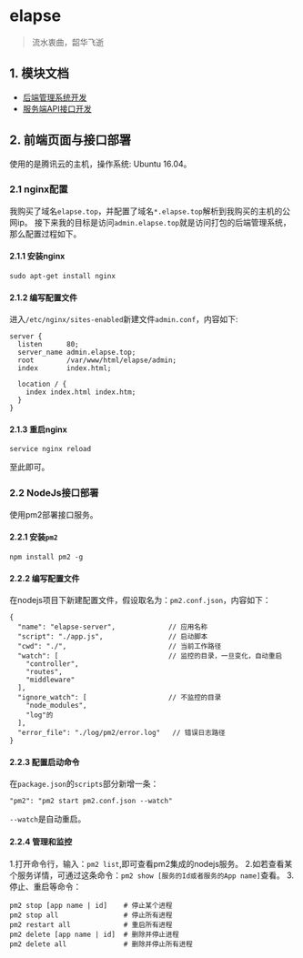 # elapse
> 流水衷曲，韶华飞逝

## 1. 模块文档
- [后端管理系统开发](https://github.com/mvpzx/elapse/tree/master/be)
- [服务端API接口开发](https://github.com/mvpzx/elapse/tree/master/server)

## 2. 前端页面与接口部署
使用的是腾讯云的主机，操作系统: Ubuntu 16.04。

### 2.1 nginx配置
我购买了域名`elapse.top`，并配置了域名`*.elapse.top`解析到我购买的主机的公网ip。
接下来我的目标是访问`admin.elapse.top`就是访问打包的后端管理系统，那么配置过程如下。

#### 2.1.1 安装nginx
`sudo apt-get install nginx`

#### 2.1.2 编写配置文件
进入`/etc/nginx/sites-enabled`新建文件`admin.conf`，内容如下:

```
server {
  listen      80;
  server_name admin.elapse.top;
  root        /var/www/html/elapse/admin;
  index       index.html;

  location / {
    index index.html index.htm;
  }
}
```
#### 2.1.3 重启nginx
`service nginx reload`

至此即可。

### 2.2 NodeJs接口部署
使用pm2部署接口服务。

#### 2.2.1 安装`pm2`

`npm install pm2 -g`

#### 2.2.2 编写配置文件
在nodejs项目下新建配置文件，假设取名为：`pm2.conf.json`，内容如下：

```
{
  "name": "elapse-server",             // 应用名称
  "script": "./app.js",                // 启动脚本
  "cwd": "./",                         // 当前工作路径
  "watch": [                           // 监控的目录，一旦变化，自动重启
    "controller",
    "routes",
    "middleware"
  ],
  "ignore_watch": [                    // 不监控的目录
    "node_modules",
    "log"的
  ],
  "error_file": "./log/pm2/error.log"   // 错误日志路径
}
```

#### 2.2.3 配置启动命令
在`package.json`的`scripts`部分新增一条：

```
"pm2": "pm2 start pm2.conf.json --watch"
```

`--watch`是自动重启。

#### 2.2.4 管理和监控
1.打开命令行，输入：`pm2 list`,即可查看pm2集成的nodejs服务。
2.如若查看某个服务详情，可通过这条命令：`pm2 show [服务的Id或者服务的App name]`查看。
3.停止、重启等命令：

```
pm2 stop [app name | id]    # 停止某个进程
pm2 stop all                # 停止所有进程
pm2 restart all             # 重启所有进程
pm2 delete [app name | id]  # 删除并停止进程
pm2 delete all              # 删除并停止所有进程
```
